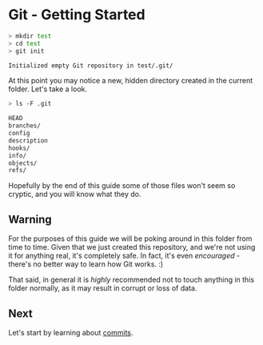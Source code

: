 Git - Getting Started
=====================

```sh
> mkdir test
> cd test
> git init

Initialized empty Git repository in test/.git/
```

At this point you may notice a new, hidden directory created
in the current folder. Let's take a look.

```sh
> ls -F .git

HEAD
branches/
config
description
hooks/
info/
objects/
refs/
```

Hopefully by the end of this guide some of those files
won't seem so cryptic, and you will know what they do.


Warning
-------

For the purposes of this guide we will be poking
around in this folder from time to time. Given that we just
created this repository, and we're not using it for anything
real, it's completely safe.
In fact, it's even _encouraged_ - there's no better way to
learn how Git works. :)

That said, in general it is _highly_ recommended not to
touch anything in this folder normally, as it may result in
corrupt or loss of data.


Next
----

Let's start by learning about [commits](commit.md).
